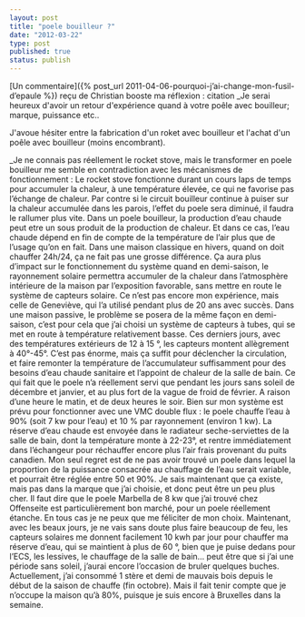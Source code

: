 ```yaml
---
layout: post
title: "poele bouilleur ?"
date: "2012-03-22"
type: post
published: true
status: publish
---
```


[Un commentaire]({% post_url 2011-04-06-pourquoi-j’ai-change-mon-fusil-d’epaule %}) reçu de Christian booste ma réflexion : citation _Je serai heureux d'avoir un retour d'expérience quand à votre poêle avec bouilleur; marque, puissance etc..

J'avoue hésiter entre la fabrication d'un roket avec bouilleur et l'achat d'un poêle avec bouilleur (moins encombrant).

_Je ne connais pas réellement le rocket stove, mais le transformer en poele bouilleur me semble en contradiction avec les mécanismes de fonctionnement : Le rocket stove fonctionne durant un cours laps de temps pour accumuler la chaleur, à une température élevée, ce qui ne favorise pas l’échange de chaleur. Par contre si le circuit bouilleur continue à puiser sur la chaleur accumulée dans les parois, l’effet du poele sera diminué, il faudra le rallumer plus vite. Dans un poele bouilleur, la production d’eau chaude peut etre un sous produit de la production de chaleur. Et dans ce cas, l’eau chaude dépend en fin de compte de la température de l’air plus que de l’usage qu’on en fait. Dans une maison classique en hivers, quand on doit chauffer 24h/24, ça ne fait pas une grosse différence. Ça aura plus d’impact sur le fonctionnement du système quand en demi-saison, le rayonnement solaire permettra accumuler de la chaleur dans l’atmosphère intérieure de la maison par l’exposition favorable, sans mettre en route le système de capteurs solaire. Ce n’est pas encore mon expérience, mais celle de Geneviève, qui l’a utilisé pendant plus de 20 ans avec succès. Dans une maison passive, le problème se posera de la même façon en demi-saison, c’est pour cela que j’ai choisi un système de capteurs à tubes, qui se met en route à température relativement basse. Ces derniers jours, avec des températures extérieurs de 12 à 15 °, les capteurs montent allègrement à 40°-45°. C’est pas énorme, mais ça suffit pour déclencher la circulation, et faire remonter la température de l’accumulateur suffisamment pour des besoins d’eau chaude sanitaire et l’appoint de chaleur de la salle de bain. Ce qui fait que le poele n’a réellement servi que pendant les jours sans soleil de décembre et janvier, et au plus fort de la vague de froid de février. A raison d’une heure le matin, et de deux heures le soir. Bien sur mon système est prévu pour fonctionner avec une VMC double flux : le poele chauffe l’eau à 90% (soit 7 kw pour l’eau) et 10 % par rayonnement (environ 1 kw). La réserve d’eau chaude est envoyée dans le radiateur seche-serviettes de la salle de bain, dont la température monte à 22-23°, et rentre immédiatement dans l’échangeur pour réchauffer encore plus l’air frais provenant du puits canadien. Mon seul regret est de ne pas avoir trouvé un poele dans lequel la proportion de la puissance consacrée au chauffage de l’eau serait variable, et pourrait être réglée entre 50 et 90%. Je sais maintenant que ça existe, mais pas dans la marque que j’ai choisie, et donc peut être un peu plus cher. Il faut dire que le poele Marbella de 8 kw que j’ai trouvé chez Offenseite est particulièrement bon marché, pour un poele réellement étanche. En tous cas je ne peux que me féliciter de mon choix. Maintenant, avec les beaux jours, je ne vais sans doute plus faire beaucoup de feu, les capteurs solaires me donnent facilement 10 kwh par jour pour chauffer ma réserve d’eau, qui se maintient à plus de 60 °, bien que je puise dedans pour l’ECS, les lessives, le chauffage de la salle de bain… peut être que si j’ai une période sans soleil, j’aurai encore l’occasion de bruler quelques buches. Actuellement, j’ai consommé 1 stère et demi de mauvais bois depuis le début de la saison de chauffe (fin octobre). Mais il fait tenir compte que je n’occupe la maison qu’à 80%, puisque je suis encore à Bruxelles dans la semaine.
